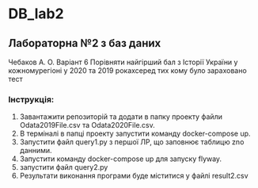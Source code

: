 # DB_lab2

## Лабораторна №2 з баз даних
Чебаков А. О. Варіант 6
Порівняти найгірший бал з Історії України у кожномурегіоні у 2020 та 2019 рокахсеред тих кому було зараховано тест

### Інструкція:
1. Завантажити репозиторій та додати в папку проекту файли Odata2019File.csv та Odata2020File.csv.
2. В терміналі в папці проекту запустити команду docker-compose up.
3. Запустити файл query1.py з першої ЛР, що заповнює таблицю zno данними.
4. Запустити команду docker-compose up для запуску flyway.
5. запустити файл query2.py
6. Результати виконання програми буде міститися у файлі result2.csv
